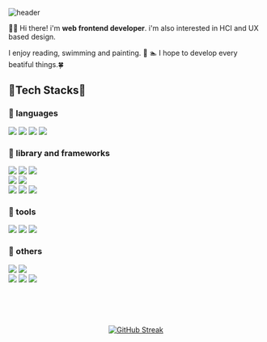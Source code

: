 <div align="start">

![header](https://capsule-render.vercel.app/api?type=waving&color=timeGradient&text=Welcome%20to%20Jeongsu's%20GitHub%20👋&animation=twinkling&fontSize=35&fontAlignY=40&fontAlign=70&height=250)

👋🏼 Hi there! i'm **web frontend developer**. 
i'm also interested in HCI and UX based design.

I enjoy reading, swimming and painting. 🎨 🏊
I hope to develop every beatiful things.🍀

</div>
<div align="start">
  
## 🌟Tech Stacks🌟
### 📍 languages 
<img src="https://img.shields.io/badge/HTML5-E34F26?style=for-the-badge&logo=HTML5&logoColor=white">
<img src="https://img.shields.io/badge/CSS3-1572B6?style=for-the-badge&logo=CSS3&logoColor=white"> 
<img src="https://img.shields.io/badge/JavaScript-F7DF1E?style=for-the-badge&logo=JavaScript&logoColor=white">
<img src="https://img.shields.io/badge/TypeScript-3178C6?style=for-the-badge&logo=TypeScript&logoColor=white"/>

### 🚀 library and frameworks
<img src="https://img.shields.io/badge/React-61DAFB?style=for-the-badge&logo=React&logoColor=white"/>
<img src="https://img.shields.io/badge/Next.js-000000?style=for-the-badge&logo=Next.js&logoColor=white"/>
 <img src="https://img.shields.io/badge/vue.js-4FC08D?style=for-the-badge&logo=vue.js&logoColor=white"> 
 <br />
<img src="https://img.shields.io/badge/Recoil-3578E5?style=for-the-badge&logo=React&logoColor=white"/>
<img src="https://img.shields.io/badge/Redux-764ABC?style=for-the-badge&logo=Redux&logoColor=white"/>
<br />
<img src="https://img.shields.io/badge/styledcomponents-DB7093?style=for-the-badge&logo=styledcomponents&logoColor=white"> 
<img src="https://img.shields.io/badge/tailwindcss-06B6D4?style=for-the-badge&logo=tailwindcss&logoColor=white"> 
<img src="https://img.shields.io/badge/bootstrap-7952B3?style=for-the-badge&logo=bootstrap&logoColor=white">



### 💫 tools
<img src="https://img.shields.io/badge/VSCode-007ACC?style=for-the-badge&logo=VisualStudioCode&logoColor=white">
<img src="https://img.shields.io/badge/Figma-F24E1E?style=for-the-badge&logo=Figma&logoColor=white">
<img src="https://img.shields.io/badge/Slack-4A154B?style=for-the-badge&logo=Slack&logoColor=white">

### 📌  others
<img src="https://img.shields.io/badge/csharp-239120?style=for-the-badge&logo=csharp&logoColor=white"> 
<img src="https://img.shields.io/badge/python-3776AB?style=for-the-badge&logo=python&logoColor=white">
<br/ >
<img src="https://img.shields.io/badge/mysql-4479A1?style=for-the-badge&logo=mysql&logoColor=white">
<img src="https://img.shields.io/badge/firebase-FFCA28?style=for-the-badge&logo=firebase&logoColor=white">
<img src="https://img.shields.io/badge/Supabase-3FCF8E?style=for-the-badge&logo=Supabase&logoColor=white">

</div>
</br>
</br>
</br>
</br>
<div align="center">

  [![GitHub Streak](https://github-readme-streak-stats.herokuapp.com/?user=jjeongsu&theme=tokyonight)](https://git.io/streak-stats)

</div>
